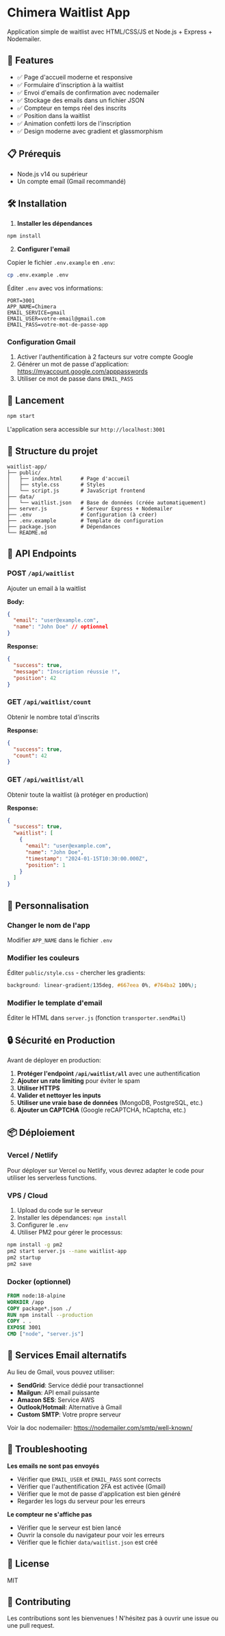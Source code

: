 # Chimera Waitlist App

Application simple de waitlist avec HTML/CSS/JS et Node.js + Express + Nodemailer.

## 🚀 Features

- ✅ Page d'accueil moderne et responsive
- ✅ Formulaire d'inscription à la waitlist
- ✅ Envoi d'emails de confirmation avec nodemailer
- ✅ Stockage des emails dans un fichier JSON
- ✅ Compteur en temps réel des inscrits
- ✅ Position dans la waitlist
- ✅ Animation confetti lors de l'inscription
- ✅ Design moderne avec gradient et glassmorphism

## 📋 Prérequis

- Node.js v14 ou supérieur
- Un compte email (Gmail recommandé)

## 🛠️ Installation

1. **Installer les dépendances**
```bash
npm install
```

2. **Configurer l'email**

Copier le fichier `.env.example` en `.env`:
```bash
cp .env.example .env
```

Éditer `.env` avec vos informations:
```env
PORT=3001
APP_NAME=Chimera
EMAIL_SERVICE=gmail
EMAIL_USER=votre-email@gmail.com
EMAIL_PASS=votre-mot-de-passe-app
```

### Configuration Gmail

1. Activer l'authentification à 2 facteurs sur votre compte Google
2. Générer un mot de passe d'application: https://myaccount.google.com/apppasswords
3. Utiliser ce mot de passe dans `EMAIL_PASS`

## 🏃 Lancement

```bash
npm start
```

L'application sera accessible sur `http://localhost:3001`

## 📁 Structure du projet

```
waitlist-app/
├── public/
│   ├── index.html      # Page d'accueil
│   ├── style.css       # Styles
│   └── script.js       # JavaScript frontend
├── data/
│   └── waitlist.json   # Base de données (créée automatiquement)
├── server.js           # Serveur Express + Nodemailer
├── .env                # Configuration (à créer)
├── .env.example        # Template de configuration
├── package.json        # Dépendances
└── README.md
```

## 🔌 API Endpoints

### POST `/api/waitlist`
Ajouter un email à la waitlist

**Body:**
```json
{
  "email": "user@example.com",
  "name": "John Doe" // optionnel
}
```

**Response:**
```json
{
  "success": true,
  "message": "Inscription réussie !",
  "position": 42
}
```

### GET `/api/waitlist/count`
Obtenir le nombre total d'inscrits

**Response:**
```json
{
  "success": true,
  "count": 42
}
```

### GET `/api/waitlist/all`
Obtenir toute la waitlist (à protéger en production)

**Response:**
```json
{
  "success": true,
  "waitlist": [
    {
      "email": "user@example.com",
      "name": "John Doe",
      "timestamp": "2024-01-15T10:30:00.000Z",
      "position": 1
    }
  ]
}
```

## 🎨 Personnalisation

### Changer le nom de l'app
Modifier `APP_NAME` dans le fichier `.env`

### Modifier les couleurs
Éditer `public/style.css` - chercher les gradients:
```css
background: linear-gradient(135deg, #667eea 0%, #764ba2 100%);
```

### Modifier le template d'email
Éditer le HTML dans `server.js` (fonction `transporter.sendMail`)

## 🔒 Sécurité en Production

Avant de déployer en production:

1. **Protéger l'endpoint `/api/waitlist/all`** avec une authentification
2. **Ajouter un rate limiting** pour éviter le spam
3. **Utiliser HTTPS**
4. **Valider et nettoyer les inputs**
5. **Utiliser une vraie base de données** (MongoDB, PostgreSQL, etc.)
6. **Ajouter un CAPTCHA** (Google reCAPTCHA, hCaptcha, etc.)

## 📦 Déploiement

### Vercel / Netlify
Pour déployer sur Vercel ou Netlify, vous devrez adapter le code pour utiliser les serverless functions.

### VPS / Cloud
1. Upload du code sur le serveur
2. Installer les dépendances: `npm install`
3. Configurer le `.env`
4. Utiliser PM2 pour gérer le processus:
```bash
npm install -g pm2
pm2 start server.js --name waitlist-app
pm2 startup
pm2 save
```

### Docker (optionnel)
```dockerfile
FROM node:18-alpine
WORKDIR /app
COPY package*.json ./
RUN npm install --production
COPY . .
EXPOSE 3001
CMD ["node", "server.js"]
```

## 📧 Services Email alternatifs

Au lieu de Gmail, vous pouvez utiliser:

- **SendGrid**: Service dédié pour transactionnel
- **Mailgun**: API email puissante
- **Amazon SES**: Service AWS
- **Outlook/Hotmail**: Alternative à Gmail
- **Custom SMTP**: Votre propre serveur

Voir la doc nodemailer: https://nodemailer.com/smtp/well-known/

## 🐛 Troubleshooting

**Les emails ne sont pas envoyés**
- Vérifier que `EMAIL_USER` et `EMAIL_PASS` sont corrects
- Vérifier que l'authentification 2FA est activée (Gmail)
- Vérifier que le mot de passe d'application est bien généré
- Regarder les logs du serveur pour les erreurs

**Le compteur ne s'affiche pas**
- Vérifier que le serveur est bien lancé
- Ouvrir la console du navigateur pour voir les erreurs
- Vérifier que le fichier `data/waitlist.json` est créé

## 📝 License

MIT

## 🤝 Contributing

Les contributions sont les bienvenues ! N'hésitez pas à ouvrir une issue ou une pull request.
